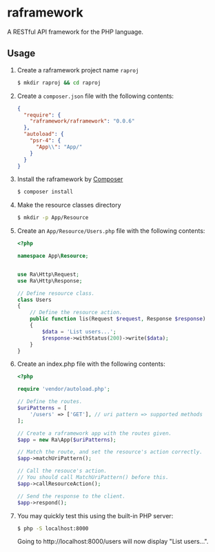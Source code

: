# raframework
A RESTful API framework for the PHP language. 


## Usage

1.  Create a raframework project name `raproj`

    ```bash
    $ mkdir raproj && cd raproj
    ```

2.  Create a `composer.json` file with the following contents:
    ```json
    {
      "require": {
        "raframework/raframework": "0.0.6"
      },
      "autoload": {
        "psr-4": {
          "App\\": "App/"
        }
      }
    }
    ```
3.  Install the raframework by [Composer](https://getcomposer.org/)
    ```bash
    $ composer install
    ```

4.  Make the resource classes directory
    ```bash
    $ mkdir -p App/Resource
    ```

5.  Create an `App/Resource/Users.php` file with the following contents:
    ```php
    <?php
    
    namespace App\Resource;
    
    
    use Ra\Http\Request;
    use Ra\Http\Response;
    
    // Define resource class.
    class Users
    {
        // Define the resource action.
        public function lis(Request $request, Response $response)
        {
            $data = 'List users...';
            $response->withStatus(200)->write($data);
        }
    }
    ```

6.  Create an index.php file with the following contents:

    ```php
    <?php
    
    require 'vendor/autoload.php';
    
    // Define the routes.
    $uriPatterns = [
        '/users' => ['GET'], // uri pattern => supported methods
    ];
    
    // Create a raframework app with the routes given.
    $app = new Ra\App($uriPatterns);
    
    // Match the route, and set the resource's action correctly.
    $app->matchUriPattern();
    
    // Call the resouce's action.
    // You should call MatchUriPattern() before this.
    $app->callResourceAction();
    
    // Send the response to the client.
    $app->respond();
    ```

7.  You may quickly test this using the built-in PHP server:
    ```bash
    $ php -S localhost:8000
    ```
    
    Going to http://localhost:8000/users will now display "List users...".
